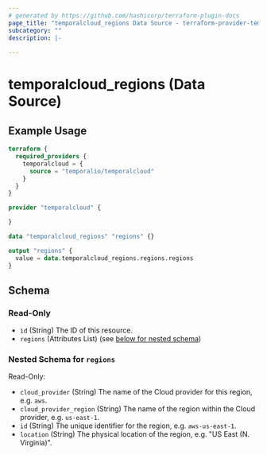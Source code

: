 ```yaml
---
# generated by https://github.com/hashicorp/terraform-plugin-docs
page_title: "temporalcloud_regions Data Source - terraform-provider-temporalcloud"
subcategory: ""
description: |-
  
---
```


# temporalcloud_regions (Data Source)



## Example Usage

```terraform
terraform {
  required_providers {
    temporalcloud = {
      source = "temporalio/temporalcloud"
    }
  }
}

provider "temporalcloud" {

}

data "temporalcloud_regions" "regions" {}

output "regions" {
  value = data.temporalcloud_regions.regions.regions
}
```

<!-- schema generated by tfplugindocs -->
## Schema

### Read-Only

- `id` (String) The ID of this resource.
- `regions` (Attributes List) (see [below for nested schema](#nestedatt--regions))

<a id="nestedatt--regions"></a>
### Nested Schema for `regions`

Read-Only:

- `cloud_provider` (String) The name of the Cloud provider for this region, e.g. `aws`.
- `cloud_provider_region` (String) The name of the region within the Cloud provider, e.g. `us-east-1`.
- `id` (String) The unique identifier for the region, e.g. `aws-us-east-1`.
- `location` (String) The physical location of the region, e.g. "US East (N. Virginia)".
